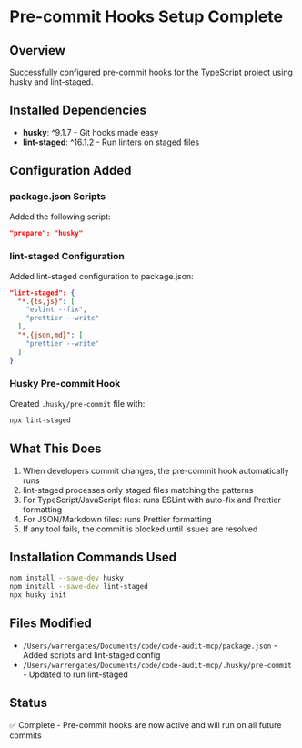 # Pre-commit Hooks Setup Complete

## Overview

Successfully configured pre-commit hooks for the TypeScript project using husky and lint-staged.

## Installed Dependencies

- **husky**: ^9.1.7 - Git hooks made easy
- **lint-staged**: ^16.1.2 - Run linters on staged files

## Configuration Added

### package.json Scripts

Added the following script:

```json
"prepare": "husky"
```

### lint-staged Configuration

Added lint-staged configuration to package.json:

```json
"lint-staged": {
  "*.{ts,js}": [
    "eslint --fix",
    "prettier --write"
  ],
  "*.{json,md}": [
    "prettier --write"
  ]
}
```

### Husky Pre-commit Hook

Created `.husky/pre-commit` file with:

```bash
npx lint-staged
```

## What This Does

1. When developers commit changes, the pre-commit hook automatically runs
2. lint-staged processes only staged files matching the patterns
3. For TypeScript/JavaScript files: runs ESLint with auto-fix and Prettier formatting
4. For JSON/Markdown files: runs Prettier formatting
5. If any tool fails, the commit is blocked until issues are resolved

## Installation Commands Used

```bash
npm install --save-dev husky
npm install --save-dev lint-staged
npx husky init
```

## Files Modified

- `/Users/warrengates/Documents/code/code-audit-mcp/package.json` - Added scripts and lint-staged config
- `/Users/warrengates/Documents/code/code-audit-mcp/.husky/pre-commit` - Updated to run lint-staged

## Status

✅ Complete - Pre-commit hooks are now active and will run on all future commits
